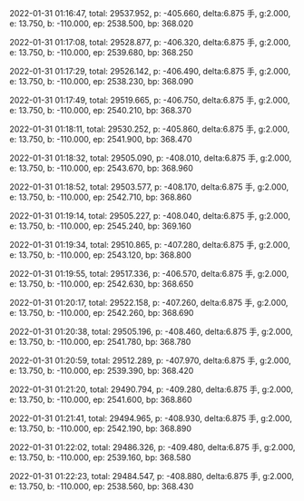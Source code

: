 2022-01-31 01:16:47, total: 29537.952, p: -405.660, delta:6.875 手, g:2.000, e: 13.750, b: -110.000, ep: 2538.500, bp: 368.020

2022-01-31 01:17:08, total: 29528.877, p: -406.320, delta:6.875 手, g:2.000, e: 13.750, b: -110.000, ep: 2539.680, bp: 368.250

2022-01-31 01:17:29, total: 29526.142, p: -406.490, delta:6.875 手, g:2.000, e: 13.750, b: -110.000, ep: 2538.230, bp: 368.090

2022-01-31 01:17:49, total: 29519.665, p: -406.750, delta:6.875 手, g:2.000, e: 13.750, b: -110.000, ep: 2540.210, bp: 368.370

2022-01-31 01:18:11, total: 29530.252, p: -405.860, delta:6.875 手, g:2.000, e: 13.750, b: -110.000, ep: 2541.900, bp: 368.470

2022-01-31 01:18:32, total: 29505.090, p: -408.010, delta:6.875 手, g:2.000, e: 13.750, b: -110.000, ep: 2543.670, bp: 368.960

2022-01-31 01:18:52, total: 29503.577, p: -408.170, delta:6.875 手, g:2.000, e: 13.750, b: -110.000, ep: 2542.710, bp: 368.860

2022-01-31 01:19:14, total: 29505.227, p: -408.040, delta:6.875 手, g:2.000, e: 13.750, b: -110.000, ep: 2545.240, bp: 369.160

2022-01-31 01:19:34, total: 29510.865, p: -407.280, delta:6.875 手, g:2.000, e: 13.750, b: -110.000, ep: 2543.120, bp: 368.800

2022-01-31 01:19:55, total: 29517.336, p: -406.570, delta:6.875 手, g:2.000, e: 13.750, b: -110.000, ep: 2542.630, bp: 368.650

2022-01-31 01:20:17, total: 29522.158, p: -407.260, delta:6.875 手, g:2.000, e: 13.750, b: -110.000, ep: 2542.260, bp: 368.690

2022-01-31 01:20:38, total: 29505.196, p: -408.460, delta:6.875 手, g:2.000, e: 13.750, b: -110.000, ep: 2541.780, bp: 368.780

2022-01-31 01:20:59, total: 29512.289, p: -407.970, delta:6.875 手, g:2.000, e: 13.750, b: -110.000, ep: 2539.390, bp: 368.420

2022-01-31 01:21:20, total: 29490.794, p: -409.280, delta:6.875 手, g:2.000, e: 13.750, b: -110.000, ep: 2541.600, bp: 368.860

2022-01-31 01:21:41, total: 29494.965, p: -408.930, delta:6.875 手, g:2.000, e: 13.750, b: -110.000, ep: 2542.190, bp: 368.890

2022-01-31 01:22:02, total: 29486.326, p: -409.480, delta:6.875 手, g:2.000, e: 13.750, b: -110.000, ep: 2539.160, bp: 368.580

2022-01-31 01:22:23, total: 29484.547, p: -408.880, delta:6.875 手, g:2.000, e: 13.750, b: -110.000, ep: 2538.560, bp: 368.430